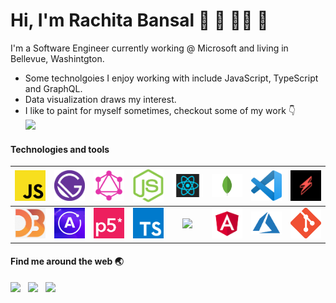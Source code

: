 <h1> Hi, I'm Rachita Bansal 👋 👾 👩‍💻 🎨 </h1>
<p>
  I'm a Software Engineer currently working @ Microsoft and living in Bellevue, Washintgton.   
</p>

<ul>
  <li> Some technolgoies I enjoy working with include JavaScript, TypeScript and GraphQL. </li>
  <li> Data visualization draws my interest. </li>
  <li> I like to paint for myself sometimes, checkout some of my work 👇 </li>
  <a href="https://dribbble.com/racb"><img src="https://img.shields.io/badge/dribbble%20-%23e94c88.svg?&style=for-the-badge&logo=dribbble&logoColor=rgb(195,%2035,%2097)" /></a>
</ul>

#### Technologies and tools

| <img src="images/js.png" width="50"> | <img src="/images/gatsby.png" width="50"> | <img src="/images/graphql.png" width="50"> | <img src="/images/node.png" width="50"> | <img src="/images/react.png" width="50"> |  <img src="/images/mongo.png" width="50">  | <img src="/images/vscode.png" width="50"> | <img src="/images/serverless.jpg" width="50"> |
| :-----------------------------------: | :---------------------------------------: | :----------------------------------------: | :-------------------------------------: | :--------------------------------------: | :----------------------------------------: | :---------------------------------------: | :-------------------------------------------: |
| <img src="/images/d3.png" width="50"> | <img src="/images/apollo.png" width="50"> |   <img src="/images/p5.png" width="50">    |  <img src="/images/ts.png" width="50">  |  <img src="/images/rx.ico" width="50">   | <img src="/images/angular.png" width="50"> | <img src="/images/azure.png" width="50">  |    <img src="/images/git.png" width="50">     |

#### Find me around the web 🌏

<p align='left'>
  <a href="https://www.linkedin.com/in/rachitabansal/"><img src="https://img.shields.io/badge/linkedin-%230077B5.svg?&style=for-the-badge&logo=linkedin&logoColor=white" /></a>&nbsp;&nbsp;
  <a href="https://twitter.com/rachitaabansal"><img src="https://img.shields.io/badge/twitter-%231DA1F2.svg?&style=for-the-badge&logo=twitter&logoColor=white" /></a>&nbsp;&nbsp;
  <a href="https://medium.com/@rachitabansal"><img src="https://img.shields.io/badge/medium-%2312100E.svg?&style=for-the-badge&logo=medium&logoColor=white" /></a>&nbsp;&nbsp;
</p>
